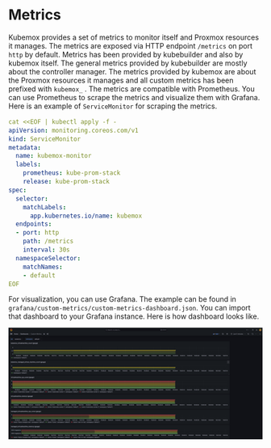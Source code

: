 # Metrics

Kubemox provides a set of metrics to monitor itself and Proxmox resources it manages. The metrics are exposed via HTTP endpoint `/metrics` on port `http` by default. Metrics has been provided by kubebuilder and also by kubemox itself. The general metrics provided by kubebuilder are mostly about the controller manager. The metrics provided by kubemox are about the Proxmox resources it manages and all custom metrics has been prefixed with `kubemox_` . The metrics are compatible with Prometheus. You can use Prometheus to scrape the metrics and visualize them with Grafana. Here is an example of `ServiceMonitor` for scraping the metrics.

```yaml
cat <<EOF | kubectl apply -f -
apiVersion: monitoring.coreos.com/v1
kind: ServiceMonitor
metadata:
  name: kubemox-monitor
  labels:
    prometheus: kube-prom-stack
    release: kube-prom-stack
spec:
  selector:
    matchLabels:
      app.kubernetes.io/name: kubemox
  endpoints:
  - port: http
    path: /metrics
    interval: 30s
  namespaceSelector:
    matchNames:
    - default
EOF
```

For visualization, you can use Grafana. The example can be found in `grafana/custom-metrics/custom-metrics-dashboard.json`. You can import that dashboard to your Grafana instance. Here is how dashboard looks like.

![Custom Metrics Dashboard](images/grafana-dashboard.jpg)